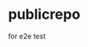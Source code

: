 # publicrepo
for e2e test





































































































































































































































































































































































































































































































































































































































































































































































































































































































































































































































































































































































































































































































































































































































































































































































































































































































































































































